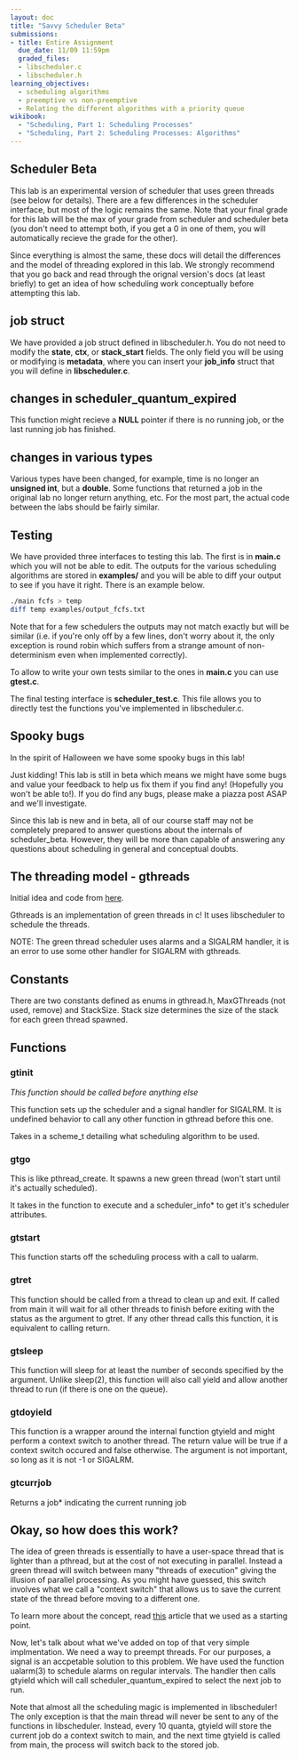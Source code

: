 ```yaml
---
layout: doc
title: "Savvy Scheduler Beta"
submissions:
- title: Entire Assignment
  due_date: 11/09 11:59pm
  graded_files:
  - libscheduler.c
  - libscheduler.h
learning_objectives:
  - scheduling algorithms
  - preemptive vs non-preemptive
  - Relating the different algorithms with a priority queue
wikibook:
  - "Scheduling, Part 1: Scheduling Processes"
  - "Scheduling, Part 2: Scheduling Processes: Algorithms"
---
```


## Scheduler Beta 

This lab is an experimental version of scheduler that uses green threads (see below for details). There are a few differences in the scheduler interface, but most of the logic remains the same. Note that your final grade for this lab will be the max of your grade from scheduler and scheduler beta (you don't need to attempt both, if you get a 0 in one of them, you will automatically recieve the grade for the other). 

Since everything is almost the same, these docs will detail the differences and the model of threading explored in this lab. We strongly recommend that you go back and read through the orignal version's docs (at least briefly) to get an idea of how scheduling work conceptually before attempting this lab. 

## job struct

We have provided a job struct defined in libscheduler.h. You do not need to modify the __state__, __ctx__, or __stack_start__ fields. The only field you will be using or modifying is __metadata__, where you can insert your __job_info__ struct that you will define in __libscheduler.c__.

## changes in scheduler_quantum_expired

This function might recieve a __NULL__ pointer if there is no running job, or the last running job has finished.

## changes in various types

Various types have been changed, for example, time is no longer an __unsigned int__, but a __double__. Some functions that returned a job in the original lab no longer return anything, etc. For the most part, the actual code between the labs should be fairly similar. 

## Testing

We have provided three interfaces to testing this lab. The first is in __main.c__ which you will not be able to edit. The outputs for the various scheduling algorithms are stored in __examples/__ and you will be able to diff your output to see if you have it right. There is an example below. 

```bash
./main fcfs > temp
diff temp examples/output_fcfs.txt
```

Note that for a few schedulers the outputs may not match exactly but will be similar (i.e. if you're only off by a few lines, don't worry about it, the only exception is round robin which suffers from a strange amount of non-determinism even when implemented correctly). 

To allow to write your own tests similar to the ones in __main.c__ you can use __gtest.c__.

The final testing interface is __scheduler_test.c__. This file allows you to directly test the functions you've implemented in libscheduler.c. 

## Spooky bugs

In the spirit of Halloween we have some spooky bugs in this lab! 

Just kidding! This lab is still in beta which means we might have some bugs and value your feedback to help us fix them if you find any! (Hopefully you won't be able to!). If you do find any bugs, please make a piazza post ASAP and we'll investigate. 

Since this lab is new and in beta, all of our course staff may not be completely prepared to answer questions about the internals of scheduler_beta. However, they will be more than capable of answering any questions about scheduling in general and conceptual doubts.

## The threading model - gthreads

Initial idea and code from [here](https://c9x.me/articles/gthreads/code0.html).

Gthreads is an implementation of green threads in c! It uses libscheduler to schedule the threads.

NOTE: The green thread scheduler uses alarms and a SIGALRM handler, it is an error to use some other handler for SIGALRM with gthreads.


## Constants

There are two constants defined as enums in gthread.h, MaxGThreads (not used, remove) and StackSize. Stack size determines the size of the stack for each green thread spawned.

## Functions

### gtinit

*This function should be called before anything else*

This function sets up the scheduler and a signal handler for SIGALRM. It is undefined behavior to call any other function in gthread before this one. 

Takes in a scheme_t detailing what scheduling algorithm to be used. 

### gtgo

This is like pthread_create. It spawns a new green thread (won't start until it's actually scheduled). 

It takes in the function to execute and a scheduler_info\* to get it's scheduler attributes.


### gtstart

This function starts off the scheduling process with a call to ualarm.

### gtret

This function should be called from a thread to clean up and exit. If called from main it will wait for all other threads to finish before exiting with the status as the argument to gtret. If any other thread calls this function, it is equivalent to calling return.

### gtsleep

This function will sleep for at least the number of seconds specified by the argument. Unlike sleep(2), this function will also call yield and allow another thread to run (if there is one on the queue).

### gtdoyield

This function is a wrapper around the internal function gtyield and might perform a context switch to another thread. The return value will be true if a context switch occured and false otherwise. The argument is not important, so long as it is not -1 or SIGALRM.

### gtcurrjob

Returns a job\* indicating the current running job



## Okay, so how does this work?

The idea of green threads is essentially to have a user-space thread that is lighter than a pthread, but at the cost of not executing in parallel. Instead a green thread will switch between many "threads of execution" giving the illusion of parallel processing. As you might have guessed, this switch involves what we call a "context switch" that allows us to save the current state of the thread before moving to a different one.

To learn more about the concept, read [this](https://c9x.me/articles/gthreads/code0.html) article that we used as a starting point.

Now, let's talk about what we've added on top of that very simple implmentation. We need a way to preempt threads. For our purposes, a signal is an accpetable solution to this problem. We have used the function ualarm(3) to schedule alarms on regular intervals. The handler then calls gtyield which will call scheduler_quantum_expired to select the next job to run.

Note that almost all the scheduling magic is implemented in libscheduler! The only exception is that the main thread will never be sent to any of the functions in libscheduler. Instead, every 10 quanta, gtyield will store the current job do a context switch to main, and the next time gtyield is called from main, the process will switch back to the stored job.
